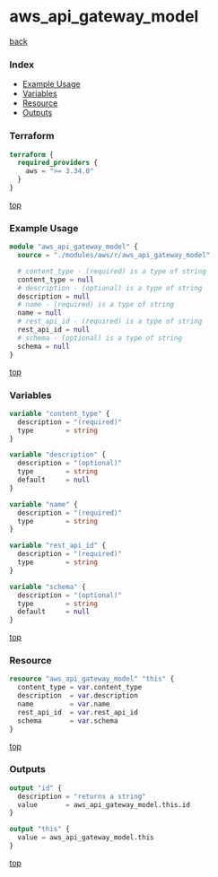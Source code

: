 # aws_api_gateway_model

[back](../aws.md)

### Index

- [Example Usage](#example-usage)
- [Variables](#variables)
- [Resource](#resource)
- [Outputs](#outputs)

### Terraform

```terraform
terraform {
  required_providers {
    aws = ">= 3.34.0"
  }
}
```

[top](#index)

### Example Usage

```terraform
module "aws_api_gateway_model" {
  source = "./modules/aws/r/aws_api_gateway_model"

  # content_type - (required) is a type of string
  content_type = null
  # description - (optional) is a type of string
  description = null
  # name - (required) is a type of string
  name = null
  # rest_api_id - (required) is a type of string
  rest_api_id = null
  # schema - (optional) is a type of string
  schema = null
}
```

[top](#index)

### Variables

```terraform
variable "content_type" {
  description = "(required)"
  type        = string
}

variable "description" {
  description = "(optional)"
  type        = string
  default     = null
}

variable "name" {
  description = "(required)"
  type        = string
}

variable "rest_api_id" {
  description = "(required)"
  type        = string
}

variable "schema" {
  description = "(optional)"
  type        = string
  default     = null
}
```

[top](#index)

### Resource

```terraform
resource "aws_api_gateway_model" "this" {
  content_type = var.content_type
  description  = var.description
  name         = var.name
  rest_api_id  = var.rest_api_id
  schema       = var.schema
}
```

[top](#index)

### Outputs

```terraform
output "id" {
  description = "returns a string"
  value       = aws_api_gateway_model.this.id
}

output "this" {
  value = aws_api_gateway_model.this
}
```

[top](#index)